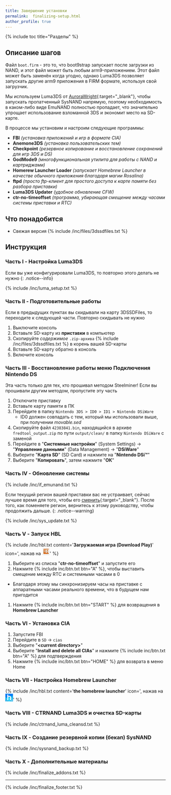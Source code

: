 ```yaml
---
title: Завершение установки
permalink:  finalizing-setup.html
author_profile: true
---
```


{% include toc title="Разделы" %}

## Описание шагов

Файл `boot.firm` - это то, что boot9strap запускает после загрузки из NAND, и этот файл может быть любым arm9-приложением. Этот файл может быть заменён когда угодно, однако Luma3DS позволяет запускать другие arm9 приложения в FIRM формате, используя свой загрузчик.

Мы используем Luma3DS от [AuroraWright](https://github.com/AuroraWright/){:target="_blank"}, чтобы запускать пропатченный SysNAND напрямую, поэтому необходимость в каком-либо виде EmuNAND полностью пропадает, что значительно упрощает использование взломанной 3DS и экономит место на SD-карте.

В процессе мы установим и настроим следующие программы:    

+ **FBI** *(установка	 приложений и игр в формате CIA)*
+ **Anemone3DS** *(установка пользовательских тем)*
+ **Checkpoint** *(резервное копирование и восстановление сохранений для игр 3DS и DS)*
+ **GodMode9** *(многофункциональная утилита для работы с NAND и картриджами)*
+ **Homerew Launcher Loader** *(запускает Homebrew Launcher в качестве обычного приложения благодаря магии Rosalina)*
+ **ftpd** *(просто ftp-клиент для простого доступа к карте памяти без разбора приставки)*
+ **Luma3DS Updater** *(удобное обновление CFW)*
+ **ctr-no-timeoffset** *(программа, убирающая смещение между часами системы приставки и RTC)*

## Что понадобится

* Свежая версия {% include /inc/files/3dssdfiles.txt %}

## Инструкция

### Часть I - Настройка Luma3DS

Если вы уже конфигурировали Luma3DS, то повторно этого делать не нужно
{: .notice--info}

{% include /inc/luma_setup.txt %}

### Часть II - Подготовительные работы

Если в предыдущих пунктах вы скидывали на карту 3DSSDFiles, то переходите к следующей части. Повторно скидывать не нужно

1. Выключите консоль
1. Вставьте SD-карту из **приставки** в компьютер
1. Скопируйте _содержимое_ `.zip-архива` {% include /inc/files/3dssdfiles.txt %} в корень вашей SD-карты
1. Вставьте SD-карту обратно в консоль
1. Включите консоль

### Часть III - Восстановление работы меню Подключения Nintendo DS

Эта часть только для тех, кто прошивал методом Steelminer! Если вы прошивали другим методом, пропустите эту часть

1. Отключите приставку
1. Вставьте карту памяти в ПК 
1. Перейдите в папку `Nintendo 3DS > ID0 > ID1 > Nintendo DSiWare`
    * ID0 должен совпадать с тем, который мы использовали выше, при получении *movable.sed*
1. Скопируйте файл `42383841.bin`, находящийся в архиве `fredtool_output.zip` по пути `output/clean/` в папку `Nintendo DSiWare` с заменой
1. Перейдите в "**Системные настройки**" (System Settings) -> "**Управление данными**" (Data Management) -> "**DSiWare**"
1. Выберите "**Карта SD**" (SD Card) и нажмите на "**Nintendo DSi™**"
1. Выберите "**Копировать**", затем нажмите "**ОК**"

### Часть IV - Обновление системы

{% include /inc/if_emunand.txt %}

Если текущий регион вашей приставки вас не устраивает, сейчас лучшее время для того, чтобы его [сменить](region-changing){:target="_blank"}. После того, как поменяете регион, вернитесь к этому руководству, чтобы продолжить дальше. 
{: .notice--warning}

{% include /inc/sys_update.txt %}

### Часть V - Запуск HBL

{% include /inc/hbl.txt content='**Загружаемая игра (Download Play)**' icon=', нажав на <img src="/images/icons/download-play-icon.png" alt="соответствующую иконку" height="24px" width="24px">' %}
1. Выберите из списка "**ctr-no-timeoffset**" и запустите его
1. Нажмите {% include inc/btn.txt btn="A" %}, чтобы выставить смещение между RTC и системными часами в 0
  + Благодаря этому мы синхронизируем часы на приставке с аппаратными часами реального времени, что в будущем нам пригодится
1. Нажмите {% include inc/btn.txt btn="START" %} для возвращения в **Homebrew Launcher**

### Часть VI - Установка CIA

1. Запустите FBI
1. Перейдите в `SD` -> `cias`
1. Выберите "**\<current directory>**"
1. Выберите "**Install and delete all CIAs**" и нажмите {% include inc/btn.txt btn="A" %} для подтверждения
1. Нажмите {% include inc/btn.txt btn="HOME" %} для возврата в меню Home

### Часть VII - Настройка Homebrew Launcher

{% include /inc/hbl.txt content='**the homebrew launcher**' icon=', нажав на <img src="/images/icons/hbl-icon.png" alt="соответствующую иконку" height="24px" width="24px">' %}

### Часть VIII - CTRNAND Luma3DS и очистка SD-карты 

{% include /inc/ctrnand_luma_cleansd.txt %}

### Часть IX - Создание резервной копии (бекап) SysNAND

{% include /inc/sysnand_backup.txt %}

### Часть X - Дополнительные материалы

{% include /inc/finalize_addons.txt %}

___

{% include /inc/finalize_footer.txt %}
